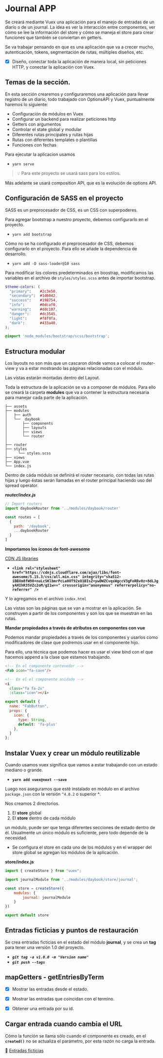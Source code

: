 # Journal APP

Se creará mediante Vuex una aplicación para el manejo de entradas de un diario o de un journal. 
La idea es ver la interacción entre componentes, ver cómo se lee la información del store y cómo se maneja el store para crear funciones que también se conviertan en getters.

Se va trabajar pensando en que es una aplicación que va a crecer mucho, autenticación, tokens, segmentación de rutas, múltiples diseños, etc.

- [x] Diseño, conectar toda la aplicación de manera local, sin peticiones HTTP, y conectar la aplicación con Vuex.

## Temas de la sección.

En esta sección crearemos y configuraremos una aplicación para llevar registro de un diario, todo trabajado con OptionsAPI y Vuex, puntualmente haremos lo siguiente:

- Configuración de módulos en Vuex
- Configurar un backend para realizar peticiones http
- Getters con argumentos
- Controlar el state global y modular
- Diferentes rutas principales y rutas hijas
- Rutas con diferentes templates o plantillas
- Funciones con fechas

Para ejecutar la aplicacion usamos 

- `yarn serve`

> :bulb: Para este proyecto se usará sass para los estilos.

Más adelante se usará composition API, que es la evolución de options API.

## Configuración de SASS en el proyecto

SASS es un preprocesador de CSS, es un CSS con superpoderes.

Para agregar bootstrap a nuestro proyecto, debemos configurarlo en el proyecto.
- `yarn add bootstrap`

Cómo no se ha configurado el preprocesador de CSS, debemos configurarlo en el proyecto.
Para ello se añade la dependencia de desarrollo.

- `yarn add -D sass-loader@10 sass`

Para modificar los colores predeterminados en boostrap, modificamos las variables en el archivo de `styles/styles.scss` antes de importar bootstrap.

```scss
$theme-colors: (
  "primary":    #2c3e50,
  "secondary":  #1d6042,
  "success":    #198754,
  "info":       #0dcaf0,
  "warning":    #ddc107,
  "danger":     #dc3545,
  "light":      #f8f9fa,
  "dark":       #433a40,
);

@import 'node_modules/bootstrap/scss/bootstrap';
```

## Estructura modular

Los layouts no son más que un cascaron dónde vamos a colocar el router-view y va a estar mostrando las páginas relacionadas con el módulo.

Las vistas estarán montadas dentro del Layout.

Toda la estructura de la aplicación se va a componer de módulos.
Para ello se creará la carpeta **modules** que va a contener la estructura necesaria para manejar cada parte de la aplicación.

```
├── assets
├── modules
│   ├── auth
│   └──  daybook
│       ├── components
│       ├── layouts
│       ├── views
│       └── router 
│
├── router
├── styles
│     └── styles.scss
├── views
├── App.vue
└── index.js
```

Dentro de cáda módulo se definirá el router necesario, con todas las rutas hijas y luego éstas serán llamadas en el router principal haciendo uso del spread operator.


**_router/index.js_**
```js
// Import routers
import daybookRouter from '../modules/daybook/router'

const routes = [
  {
    path: '/daybook',
    ...daybookRouter
  }
]
``` 

**Importamos los íconos de font-awesome**

[CDN JS libraries](https://cdnjs.com/libraries/font-awesome/5.15.3)

- **`<link rel="stylesheet" href="https://cdnjs.cloudflare.com/ajax/libs/font-awesome/5.15.3/css/all.min.css" integrity="sha512-iBBXm8fW90+nuLcSKlbmrPcLa0OT92xO1BIsZ+ywDWZCvqsWgccV3gFoRBv0z+8dLJgyAHIhR35VZc2oM/gI1w==" crossorigin="anonymous" referrerpolicy="no-referrer" />`**

Y lo agregamos en el archivo `index.html`

Las vistas son las páginas que se van a mostrar en la aplicación. Se construyen a partir de los componentes y son los que se muestran en las rutas.


**Mandar propiedades a través de atributos en componentes con vue**

Podemos mandar propiedades a través de los componentes y usarlos como modificadores de clase que podremos usar en el componente hijo.

Para ello, una técnica que podemos hacer es usar el view bind con el que hacemos append a la clase que estamos trabajando.

```html
<!-- En el componente contenedor -->
<Fab icon="fa-save"/>

<!-- En el el componente anidado -->
<i 
  class="fa fa-2x"
  :class="icon"></i>
```

```js
export default {
  name: "FabButton",
  props: {
    icon: {
      type: String,
      default: 'fa-plus'
    },
  }
};
```



## Instalar Vuex y crear un módulo reutilizable

Cuando usamos vuex significa que vamos a estar trabajando con un estado mediano o grande.

- **`yarn add vuex@next --save`**

Luego nos aseguramos que esté instalado en módulo en el archivo `package.json` con la versión `^4.0.2` o superior **^**.

Nos creamos 2 directorios.
1. El **store** global
2. El **store** dentro de cada módulo

un módulo, puede ser que tenga diferentes secciones de estado dentro de él.
Usualmente un único módulo es suficiente, pero todo depende de la necesidad.

- Se configura el store en cada uno de los módulos y en el wrapper del store global se agregan los módulos de la aplicación.

**store/index.js**
```js
import { createStore } from "vuex";

import journalModule from '../modules/daybook/store/journal';

const store = createStore({
    modules: {
        journal: journalModule
    }
})

export default store
```

## Entradas ficticias y puntos de restauración

Se crea entradas ficticias en el estado del módulo **journal**, y se crea un **tag** para tener una versión 1.0 del proyecto.

- ***`git tag -a v1.0.0 -m "Version name"`***
- ***`git push --tags`***


## mapGetters - getEntriesByTerm

- [x] Mostrar las entradas desde el estado.
- [x] Mostrar las entradas que coincidan con el termino.
- [x] Obtener una entrada por su id.


## Cargar entrada cuando cambia el URL

Cómo la función se llama sólo cuando el componente es creado, en el **`created()`** no se actualiza el parámetro, por esta razón no carga la entrada.

:book: [Entradas ficticias](https://vue-demo-757f6-default-rtdb.firebaseio.com/entries.json)